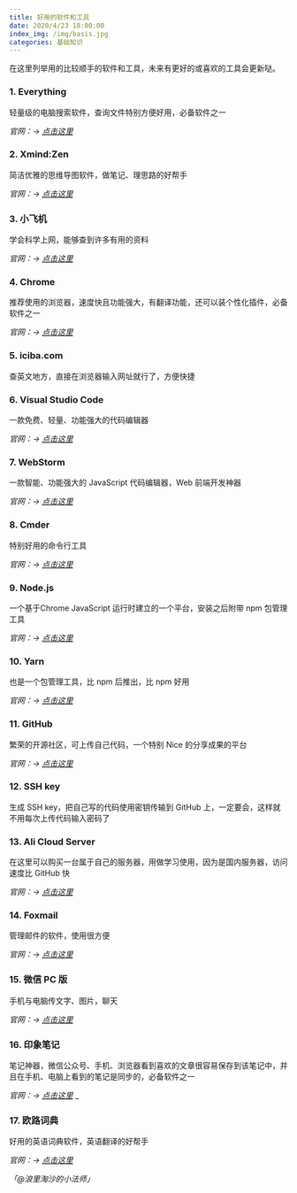 ```yaml
---
title: 好用的软件和工具
date: 2020/4/23 18:00:00
index_img: /img/basis.jpg
categories: 基础知识
---
```



在这里列举用的比较顺手的软件和工具，未来有更好的或喜欢的工具会更新哒。


### 1. Everything


轻量级的电脑搜索软件，查询文件特别方便好用，必备软件之一


_官网：→ [点击这里](https://www.voidtools.com/zh-cn/)_


### 2. Xmind:Zen


简洁优雅的思维导图软件，做笔记、理思路的好帮手


_官网：→ [点击这里](https://www.xmind.cn/)_


### 3. 小飞机


学会科学上网，能够查到许多有用的资料


_官网：→ [点击这里](https://shadowsocks.com/)_


### 4. Chrome


推荐使用的浏览器，速度快且功能强大，有翻译功能，还可以装个性化插件，必备软件之一


_官网：→ [点击这里](https://www.google.com/intl/zh-CN/chrome/)_


### 5. iciba.com


查英文地方，直接在浏览器输入网址就行了，方便快捷


### 6. Visual Studio Code


一款免费、轻量、功能强大的代码编辑器


_官网：→ [点击这里](https://code.visualstudio.com/)_


### 7. WebStorm

一款智能、功能强大的 JavaScript 代码编辑器，Web 前端开发神器

_官网：→ [点击这里](https://www.jetbrains.com/webstorm/)_
### 8. Cmder


特别好用的命令行工具


_官网：→ [点击这里](https://cmder.net/)_


### 9. Node.js


一个基于Chrome JavaScript 运行时建立的一个平台，安装之后附带 npm 包管理工具


_官网：→ [点击这里](https://nodejs.org/zh-cn/)_


### 10. Yarn


也是一个包管理工具，比 npm 后推出，比 npm 好用


_官网：→ [点击这里](https://yarnpkg.com/)_


### 11. GitHub


繁荣的开源社区，可上传自己代码，一个特别 Nice 的分享成果的平台


_官网：→ [点击这里](https://github.com/)_


### 12. SSH key


生成 SSH key，把自己写的代码使用密钥传输到 GitHub 上，一定要会，这样就不用每次上传代码输入密码了


### 13. Ali Cloud Server


在这里可以购买一台属于自己的服务器，用做学习使用，因为是国内服务器，访问速度比 GitHub 快


_官网：→ [点击这里](https://cn.aliyun.com/)_


### 14. Foxmail


管理邮件的软件，使用很方便


_官网：→ [点击这里](https://www.foxmail.com/)_


### 15. 微信 PC 版


手机与电脑传文字、图片，聊天


_官网：→ [点击这里](https://pc.weixin.qq.com/)_


### 16. 印象笔记


笔记神器，微信公众号、手机、浏览器看到喜欢的文章很容易保存到该笔记中，并且在手机、电脑上看到的笔记是同步的，必备软件之一


_官网：→ [点击这里](https://www.yinxiang.com/)_
_
### 17. 欧路词典


好用的英语词典软件，英语翻译的好帮手


_官网：→ [点击这里](https://www.eudic.net/v4/en/app/eudic)_


_「@浪里淘沙的小法师」_
